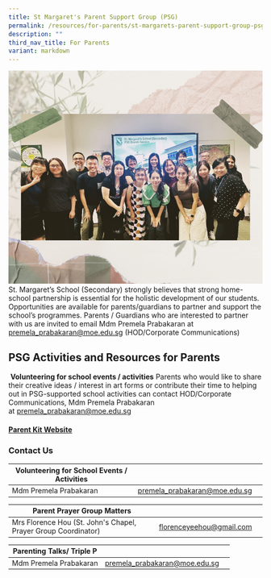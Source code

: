 ```yaml
---
title: St Margaret's Parent Support Group (PSG)
permalink: /resources/for-parents/st-margarets-parent-support-group-psg-holder/
description: ""
third_nav_title: For Parents
variant: markdown
---
```

![](/images/Edit_1.png)St. Margaret’s School (Secondary) strongly believes that strong home-school partnership is essential for the holistic development of our students. Opportunities are available for parents/guardians to partner and support the school’s programmes. Parents / Guardians who are interested to partner with us are invited to email Mdm Premela Prabakaran at premela_prabakaran@moe.edu.sg (HOD/Corporate Communications)

PSG Activities and Resources for Parents
----------------------------------------
&nbsp;**Volunteering for school events / activities**
 Parents who would like to&nbsp;share their creative ideas / interest in art forms or contribute their time to helping out in PSG-supported school activities can contact HOD/Corporate Communications, Mdm Premela Prabakaran at&nbsp;[premela\_prabakaran@moe.edu.sg](mailto:premela_prabakaran@moe.edu.sg) 
 #### [Parent Kit Website](https://www.moe.gov.sg/parentkit)
 
 ### Contact Us
 

| Volunteering for School Events / Activities |  |  |
| -------- | -------- | -------- |
| Mdm Premela Prabakaran     | [premela\_prabakaran@moe.edu.sg](mailto:premela_prabakaran@moe.edu.sg)     |      |

| **Parent Prayer Group Matters** |  |  |
| -------- | -------- | -------- |
| Mrs Florence Hou (St. John's Chapel, Prayer Group Coordinator)  <br>    | [florenceyeehou@gmail.com](mailto:florenceyeehou@gmail.com)

| **Parenting Talks/ Triple P** |  |  |
| -------- | -------- | -------- |
| Mdm Premela Prabakaran <br>     | [premela\_prabakaran@moe.edu.sg](mailto:premela_prabakaran@moe.edu.sg)